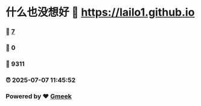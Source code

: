 # 什么也没想好 :link: https://lailo1.github.io 
### :page_facing_up: [7](https://lailo1.github.io/tag.html) 
### :speech_balloon: 0 
### :hibiscus: 9311 
### :alarm_clock: 2025-07-07 11:45:52 
### Powered by :heart: [Gmeek](https://github.com/Meekdai/Gmeek)

